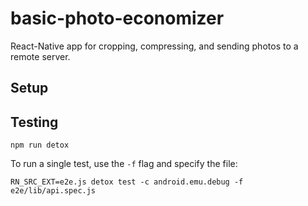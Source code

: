 basic-photo-economizer
======================

React-Native app for cropping, compressing, and sending photos to a remote server. 


## Setup

## Testing

```
npm run detox
```

To run a single test, use the `-f` flag and specify the file:

```
RN_SRC_EXT=e2e.js detox test -c android.emu.debug -f e2e/lib/api.spec.js
```

